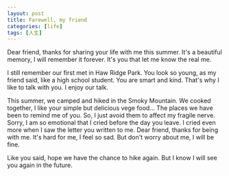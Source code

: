 ```yaml
---
layout: post
title: Farewell, my friend
categories: [life]
tags: [人生]
---
```



Dear friend, thanks for sharing your life with me this summer. It's a beautiful memory, I will remember it forever. It's you that let me know the real me.

I still remember our first met in Haw Ridge Park. You look so young, as my friend said, like a high school student. You are smart and kind. That's why I like to talk with you. I enjoy our talk.

This summer, we camped and hiked in the Smoky Mountain. We cooked together, I like your simple but delicious vege food... The places we have been to remind me of you. So, I just avoid them to affect my fragile nerve. Sorry, I am so emotional that I cried before the day you leave. I cried even more when I saw the letter you written to me. Dear friend, thanks for being with me. It's hard for me, I feel so sad. But don't worry about me, I will be fine.

Like you said, hope we have the chance to hike again. But I know I will see you again in the future. 